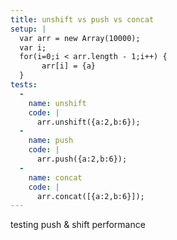 ```yaml
---
title: unshift vs push vs concat
setup: |
  var arr = new Array(10000);
  var i;
  for(i=0;i < arr.length - 1;i++) {
       arr[i] = {a}
  }
tests:
  -
    name: unshift
    code: |
      arr.unshift({a:2,b:6});
  -
    name: push
    code: |
      arr.push({a:2,b:6});
  -
    name: concat
    code: |
      arr.concat([{a:2,b:6}]);
---
```

testing push & shift performance

